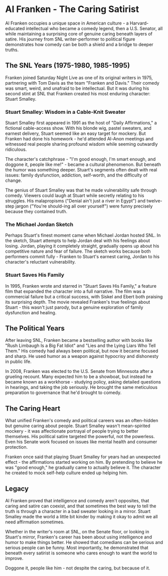 # Al Franken - The Caring Satirist

Al Franken occupies a unique space in American culture - a Harvard-educated intellectual who became a comedy legend, then a U.S. Senator, all while maintaining a surprising core of genuine caring beneath layers of satire. His journey from SNL writer-performer to political figure demonstrates how comedy can be both a shield and a bridge to deeper truths.

## The SNL Years (1975-1980, 1985-1995)

Franken joined Saturday Night Live as one of its original writers in 1975, partnering with Tom Davis as the team "Franken and Davis." Their comedy was smart, weird, and unafraid to be intellectual. But it was during his second stint at SNL that Franken created his most enduring character: Stuart Smalley.

### Stuart Smalley: Wisdom in a Cable-Knit Sweater

Stuart Smalley first appeared in 1991 as the host of "Daily Affirmations," a fictional cable-access show. With his blonde wig, pastel sweaters, and earnest delivery, Stuart seemed like an easy target for mockery. But Franken had done his homework - he'd attended Al-Anon meetings and witnessed real people sharing profound wisdom while seeming outwardly ridiculous.

The character's catchphrase - "I'm good enough, I'm smart enough, and doggone it, people like me!" - became a cultural phenomenon. But beneath the humor was something deeper. Stuart's segments often dealt with real issues: family dysfunction, addiction, self-worth, and the difficulty of change.

The genius of Stuart Smalley was that he made vulnerability safe through comedy. Viewers could laugh at Stuart while secretly relating to his struggles. His malapropisms ("Denial ain't just a river in Egypt") and twelve-step jargon ("You're should-ing all over yourself") were funny precisely because they contained truth.

### The Michael Jordan Sketch

Perhaps Stuart's finest moment came when Michael Jordan hosted SNL. In the sketch, Stuart attempts to help Jordan deal with his feelings about losing. Jordan, playing it completely straight, gradually opens up about his competitive nature and fear of failure. The sketch works because both performers commit fully - Franken to Stuart's earnest caring, Jordan to his character's reluctant vulnerability.

### Stuart Saves His Family

In 1995, Franken wrote and starred in "Stuart Saves His Family," a feature film that expanded the character into a full narrative. The film was a commercial failure but a critical success, with Siskel and Ebert both praising its surprising depth. The movie revealed Franken's true feelings about Stuart - this wasn't just parody, but a genuine exploration of family dysfunction and healing.

## The Political Years

After leaving SNL, Franken became a bestselling author with books like "Rush Limbaugh Is a Big Fat Idiot" and "Lies and the Lying Liars Who Tell Them." His comedy had always been political, but now it became focused and sharp. He used humor as a weapon against hypocrisy and dishonesty in public life.

In 2008, Franken was elected to the U.S. Senate from Minnesota after a grueling recount. Many expected him to be a showboat, but instead he became known as a workhorse - studying policy, asking detailed questions in hearings, and taking the job seriously. He brought the same meticulous preparation to governance that he'd brought to comedy.

## The Caring Heart

What unified Franken's comedy and political careers was an often-hidden but genuine caring about people. Stuart Smalley wasn't mean-spirited mockery - it was affectionate portrayal of people trying to better themselves. His political satire targeted the powerful, not the powerless. Even his Senate work focused on issues like mental health and consumer protection.

Franken once said that playing Stuart Smalley for years had an unexpected effect - the affirmations started working on him. By pretending to believe he was "good enough," he gradually came to actually believe it. The character he created to mock self-help culture ended up helping him.

## Legacy

Al Franken proved that intelligence and comedy aren't opposites, that caring and satire can coexist, and that sometimes the best way to tell the truth is through a character in a bad sweater looking in a mirror. Stuart Smalley made the world a little bit kinder by making it okay to admit we all need affirmation sometimes.

Whether in the writer's room at SNL, on the Senate floor, or looking in Stuart's mirror, Franken's career has been about using intelligence and humor to make things better. He showed that comedians can be serious and serious people can be funny. Most importantly, he demonstrated that beneath every satirist is someone who cares enough to want the world to improve.

Doggone it, people like him - not despite the caring, but because of it. 